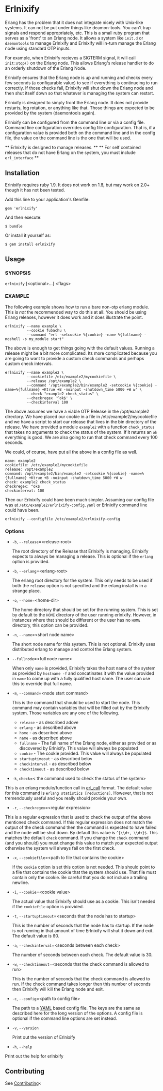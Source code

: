Erlnixify
=========

Erlang has the problem that it does not integrate nicely with
Unix-like systems. It can not be put under things like
deamon-tools. You can't trap signals and respond appropriately,
etc. This is a small ruby program that serves as a 'front' to an
Erlang node. It allows a system like `init.d` or `daemontools` to
manage Erlnixify and Erlnixify will in-turn manage the Erlang node
using standard OTP inputs.

For example, when Erlnixify recieves a SIGTERM signal, it will call
`init:stop()` on the Erlang node. This allows Erlang's release handler
to do an orderly shutdown of the Erlang Node.

Erlnixify ensures that the Erlang node is up and running and checks
every few seconds (a configurable value) to see if everything is
continueing to run correctly. If those checks fail, Erlnixify will
shut down the Erlang node and then shut itself down so that whatever
is managing the system can restart.

Erlnixify is designed to simply front the Erlang node. It does not
provide restarts, log rotation, or anything like that. Those things
are expected to be provided by the system (daemontools again).

Erlnixify can be configured from the command line or via a config
file. Command line configuration overrides config file
configuration. That is, if a configuration value is provided both on
the command line and in the config file, the value on the command line
is the one that will be used.

** Erlnixify is designed to manage releases. **
** For self contained releases that do not have Erlang on the system,
   you must include `erl_interface` **


## Installation

Erlnixify requires ruby 1.9. It does not work on 1.8, but may work on
2.0+ though it has not been tested.

Add this line to your application's Gemfile:

    gem 'erlnixify'

And then execute:

    $ bundle

Or install it yourself as:

    $ gem install erlnixify

## Usage

### SYNOPSIS

`erlnixify` [&lt;optional&gt;...] &lt;flags&gt;

### EXAMPLE

The following example shows how to run a bare non-otp erlang
module. This is *not* the recommended way to do this at all. You
should be using Erlang releases, however it does work and it does
illustrate the point.

    erlnixify --name example \
              --cookie fubachu \
              --command "erl -setcookie %{cookie} -name %{fullname} -noshell -s my_module start"

The above is enough to get things going with the default
values. Running a release might be a bit more complicated. Its more
complicated because you are going to want to provide a custom check
commands and perhaps custom check intervals.

    erlnixify --name example2 \
              --cookiefile /etc/example2/mycookiefile \
              --release /opt/example2 \
              --command '/opt/example2/bin/example2 -setcookie %{cookie} -name=%{fullname} +Ktrue +B -noinput -shutdown_time 5000 +W w' \
              --check "example2 check_status" \
              --checkregex '^ok$' \
              --checkinterval 100

The above assumes we have a viable OTP Release in the /opt/example2
directory. We have placed our cookie in a file in
/etc/example2/mycookiefile and we have a script to start our release
that lives in the bin directory of the release. We have provided a
module `example2` with a function `check_status` that takes no
arguments to check the status of the system. If it returns an `ok`
everything is good. We are also going to run that check command every
100 seconds.


We could, of course, have put all the above in a config file as well.

    name: example2
    cookiefile: /etc/example2/mycookiefile
    release: /opt/example2
    command: /opt/example2/bin/example2 -setcookie %{cookie} -name=%{fullname} +Ktrue +B -noinput -shutdown_time 5000 +W w
    check: example2 check_status
    checkregex: ^ok$
    checkinterval: 100

Then our Erlnixify could have been much simpler. Assuming our config
file was at `/etc/example2/erlnixify-config.yaml` or Erlnixify command
line could have been.

    erlnixify --configfile /etc/example2/erlnixify-config



### Options

* `-b`, `--release`=&lt;release-root&gt;

   The root directory of the Release that Erlnixify is
   managing. Erlnixify expects to always be managing a release. This
   is optional if the `erlang` option is provided.

* `-b`, `--erlang`=&lt;erlang-root&gt;

   The erlang root directory for the system. This only needs to be
   used if both the `release` option is not specified and the erlang
   install is in a strange place.

* `-o`, `--home`=&lt;home-dir&gt;

   The home directory that should be set for the running system. This
   is set by default to the `HOME` directory of the user running
   erlnixify. However, in instances where that should be different or
   the user has no `HOME` directory, this option can be provided.

* `-n`, `--name`=&lt;short node name&gt;

   The short node name for this system. This is not
   optional. Erlnixify uses distributed erlang to manage and control
   the Erlang system.

* `--fullnode`=&lt;full node name&gt;

  When only `name` is provided, Erlnixify takes the host name of the
  system as provided by `hostname -f` and concatinates it with the
  value provided in `name` to come up with a fully qualified host
  name. The user can use this to override that full name.

* `-m`, `--command`=&lt;node start command&gt;

  This is the command that should be used to start the node. This command may contain variables that will be filled out by the Erlnixify system. Those variables are any one of the following.

  * `release` - as described adove
  * `erlang` - as described above
  * `home` - as described above
  * `name` - as described above
  * `fullname` - The full name of the Erlang node, either as provided
    or as discovered by Erlnixify. This value will always be populated
  * `cookie` - The cookie provided. This value will always be populated
  * `startuptimeout` - as described belov
  * `checkinterval` - as described below
  * `checktimeout` - as described below

* `-k`, `check`=&lt; the command used to check the status of the system&gt;

 This is an erlang module/function call in
 [erl_call](http://www.erlang.org/doc/man/erl_call.html) format. The
 default value for this command is `erlang statistics
 [reductions]`. However, that is not tremendously useful and you
 really should provide your own.

 * `-r`, `--checkregex`=&lt;regular expression&gt;

  This is a regular expression that is used to check the output of the
  above mentioned check command. If this regular expression does not
  match the output of the check command then the command is expected
  to have failed and the node will be shut down. By default this value
  is `^{\\d+, \\d+}$`. This matches the default `check` command. If
  you change the `check` command (and you should) you must change this
  value to match your expected output otherwise the system will always
  fail on the first check.

* `-x`, `--cookiefile`=&lt;path to file that contains the cookie&gt;

  If the `cookie` option is set this option is not needed. This should
  point to a file that contains the cookie that the system should
  use. That file must contain only the cookie. Be careful that you do
  not include a trailing newline.

* `-i`, `--cookie`=&lt;cookie value&gt;

  The actual value that Erlnixify should use as a cookie. This isn't
  needed if the `cookiefile` option is provided.

* `-t`, `--startuptimeout`=&lt;seconds that the node has to startup&gt;

  This is the number of seconds that the node has to startup. If the
  node is not running in that amount of time Erlnixify will shut it
  down and exit. The default value is 60.

* `-a`, `--checkinterval`=&lt;seconds between each check&gt;

  The number of seconds between each check. The default value is 30.


* `-w`, `--checktimeout`=&lt;seconds that the check command is allowed to run&gt;

  This is the number of seconds that the check command is allowed to
  run. If the check command takes longer then this number of seconds
  then Erlnixify will kill the Erlang node and exit.

* `-c`, `--config`=&lt;path to config file&gt;

  The path to a [YAML](http://yaml.org) based config file. The keys
  are the same as described here for the long version of the
  options. A config file is optional if the command line options are
  set instead.

* `-v`, `--version`

  Print out the version of Erlnixify

* `-h`, `--help`

 Print out the help for erlnixify

## Contributing

See [Contributing](https://github.com/erlware/erlnixify/blob/master/CONTRIBUTING.md)<

